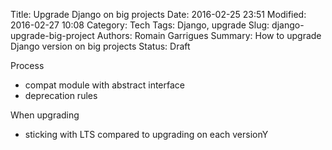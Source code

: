 Title: Upgrade Django on big projects
Date: 2016-02-25 23:51
Modified: 2016-02-27 10:08
Category: Tech
Tags: Django, upgrade
Slug: django-upgrade-big-project
Authors: Romain Garrigues
Summary: How to upgrade Django version on big projects
Status: Draft

Process

- compat module with abstract interface
- deprecation rules

When upgrading

- sticking with LTS compared to upgrading on each versionY
